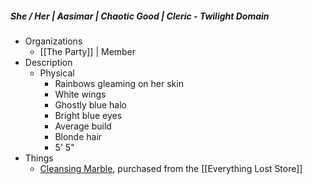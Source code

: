 ##### She / Her | Aasimar | Chaotic Good | Cleric - Twilight Domain 
 
- Organizations 
	- [[The Party]] | Member
- Description
	- Physical 
		- Rainbows gleaming on her skin
		- White wings
		- Ghostly blue halo
		- Bright blue eyes
		- Average build
		- Blonde hair
		- 5' 5"
- Things 
	- [Cleansing Marble](https://www.dndbeyond.com/magic-items/9160359-cleansing-marble), purchased from the [[Everything Lost Store]]
